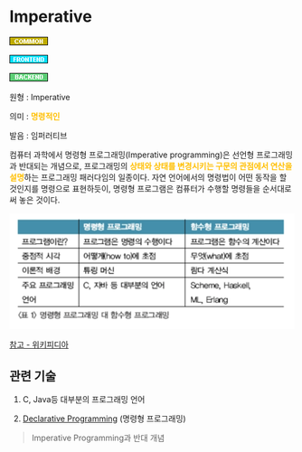 <d-title>

# Imperative

</d-title>

<d-label>

<d-inner>

![Common](../2TAT1C/Label_Common.png)

</d-inner>

<d-inner>

![Frontend](../2TAT1C/Label_Frontend.png)

</d-inner>

<d-inner>

![Backend](../2TAT1C/Label_Backend.png)

</d-inner>

<d-origin>

원형 : Imperative

</d-origin>

<d-mean>

의미  : <span style="color:#FFBF00; font-weight:bold;">명령적인</span>

</d-mean>

<d-pronunciation>

발음 : 임퍼러티브

</d-pronunciation>

<d-content>

컴퓨터 과학에서 명령형 프로그래밍(Imperative programming)은 선언형 프로그래밍과 반대되는 개념으로, 프로그래밍의 <span style="color:#FFBF00; font-weight:bold;">상태와 상태를 변경시키는 구문의 관점에서 연산을 설명</span>하는 프로그래밍 패러다임의 일종이다. 자연 언어에서의 명령법이 어떤 동작을 할 것인지를 명령으로 표현하듯이, 명령형 프로그램은 컴퓨터가 수행할 명령들을 순서대로 써 놓은 것이다.

![명령형 vs 선언형](../2TAT1C/Imperative_1.png)

[참고 - 위키피디아](https://ko.wikipedia.org/wiki/%EB%AA%85%EB%A0%B9%ED%98%95_%ED%94%84%EB%A1%9C%EA%B7%B8%EB%9E%98%EB%B0%8D)

</d-content>

<d-relation>

## 관련 기술

<d-inner>

1. C, Java등 대부분의 프로그래밍 언어

</d-inner>

<d-inner>

2. [Declarative Programming](https://github.com/MoonSupport/DICTIONARY/blob/master/D/Declarative.md) (명령형 프로그래밍)
> Imperative Programming과 반대 개념

</d-inner>

</d-relation>
